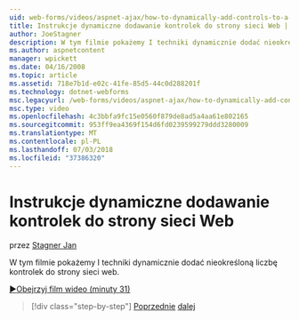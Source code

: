 ```yaml
---
uid: web-forms/videos/aspnet-ajax/how-to-dynamically-add-controls-to-a-web-page
title: Instrukcje dynamiczne dodawanie kontrolek do strony sieci Web | Dokumentacja firmy Microsoft
author: JoeStagner
description: W tym filmie pokażemy I techniki dynamicznie dodać nieokreśloną liczbę kontrolek do strony sieci web.
ms.author: aspnetcontent
manager: wpickett
ms.date: 04/16/2008
ms.topic: article
ms.assetid: 718e7b1d-e02c-41fe-85d5-44c0d288201f
ms.technology: dotnet-webforms
msc.legacyurl: /web-forms/videos/aspnet-ajax/how-to-dynamically-add-controls-to-a-web-page
msc.type: video
ms.openlocfilehash: 4c3bbfa9fc15e0560f879de8ad5a4aa61e802165
ms.sourcegitcommit: 953ff9ea4369f154d6fd0239599279ddd3280009
ms.translationtype: MT
ms.contentlocale: pl-PL
ms.lasthandoff: 07/03/2018
ms.locfileid: "37386320"
---
```

<a name="how-to-dynamically-add-controls-to-a-web-page"></a>Instrukcje dynamiczne dodawanie kontrolek do strony sieci Web
====================
przez [Stagner Jan](https://github.com/JoeStagner)

W tym filmie pokażemy I techniki dynamicznie dodać nieokreśloną liczbę kontrolek do strony sieci web.

[&#9654;Obejrzyj film wideo (minuty 31)](https://channel9.msdn.com/Blogs/ASP-NET-Site-Videos/how-to-dynamically-add-controls-to-a-web-page)

> [!div class="step-by-step"]
> [Poprzednie](how-to-dynamically-change-css-using-the-aspnet-ajax-updatepanel.md)
> [dalej](set-up-your-development-environment-for-aspnet-35.md)
